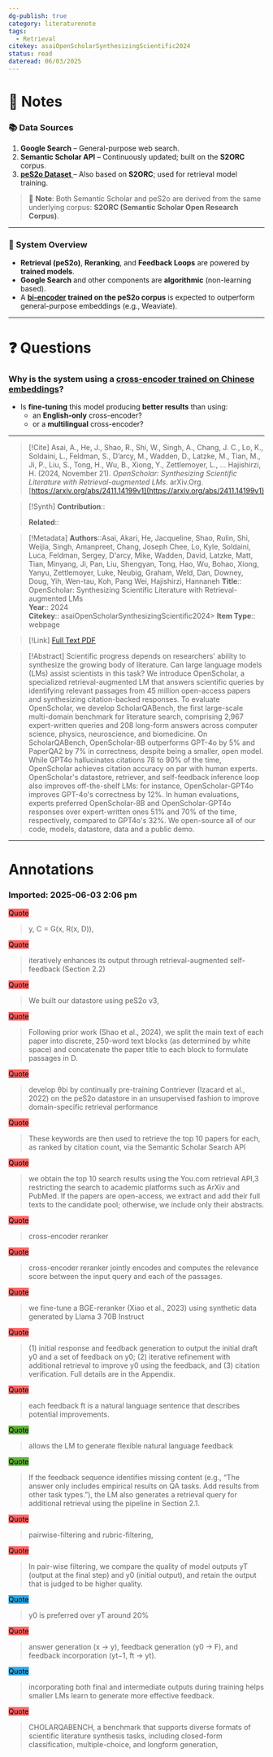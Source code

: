 ```yaml
---
dg-publish: true
category: literaturenote
tags:
  - Retrieval
citekey: asaiOpenScholarSynthesizingScientific2024
status: read
dateread: 06/03/2025
---
```

# 📝 Notes

### 📚 Data Sources
1. **Google Search** – General-purpose web search.
2. **Semantic Scholar API** – Continuously updated; built on the **S2ORC** corpus.
3. [**peS2o Dataset** ](obsidian://open?vault=litrev&file=zotero%2FRAG%20Benchmark%2FS2ORCSemanticScholar2020)– Also based on **S2ORC**; used for retrieval model training.

> 🔁 **Note**: Both Semantic Scholar and peS2o are derived from the same underlying corpus: **S2ORC (Semantic Scholar Open Research Corpus)**.

---

### 🧠 System Overview

- **Retrieval (peS2o)**, **Reranking**, and **Feedback Loops** are powered by **trained models**.
- **Google Search** and other components are **algorithmic** (non-learning based).
- A **[bi-encoder](obsidian://open?vault=litrev&file=zotero%2FRAG%20Benchmark%2FUnsupervisedDenseInformation2022a) trained on the peS2o corpus** is expected to outperform general-purpose embeddings (e.g., Weaviate).

---

# ❓ Questions

### Why is the system using a **[cross-encoder trained on Chinese embeddings](obsidian://open?vault=litrev&file=zotero%2FopenScholar%2FCPackPackedResources2024)**?
- Is **fine-tuning** this model producing **better results** than using:
  - an **English-only** cross-encoder?
  - or a **multilingual** cross-encoder?


---

> [!Cite]
> Asai, A., He, J., Shao, R., Shi, W., Singh, A., Chang, J. C., Lo, K., Soldaini, L., Feldman, S., D’arcy, M., Wadden, D., Latzke, M., Tian, M., Ji, P., Liu, S., Tong, H., Wu, B., Xiong, Y., Zettlemoyer, L., … Hajishirzi, H. (2024, November 21). _OpenScholar: Synthesizing Scientific Literature with Retrieval-augmented LMs_. arXiv.Org. [https://arxiv.org/abs/2411.14199v1](https://arxiv.org/abs/2411.14199v1)

> [!Synth]
> **Contribution**::  
>   
> **Related**:: 

> [!Metadata]
> **Authors**::Asai, Akari, He, Jacqueline, Shao, Rulin, Shi, Weijia, Singh, Amanpreet, Chang, Joseph Chee, Lo, Kyle, Soldaini, Luca, Feldman, Sergey, D'arcy, Mike, Wadden, David, Latzke, Matt, Tian, Minyang, Ji, Pan, Liu, Shengyan, Tong, Hao, Wu, Bohao, Xiong, Yanyu, Zettlemoyer, Luke, Neubig, Graham, Weld, Dan, Downey, Doug, Yih, Wen-tau, Koh, Pang Wei, Hajishirzi, Hannaneh
> **Title**:: OpenScholar: Synthesizing Scientific Literature with Retrieval-augmented LMs  
> **Year**:: 2024  
> **Citekey**:: asaiOpenScholarSynthesizingScientific2024> **Item Type**:: webpage

> [!Link]
> [Full Text PDF](file:///Users/ryanchen/Zotero/storage/IFH249GP/Asai%20等%20-%202024%20-%20OpenScholar%20Synthesizing%20Scientific%20Literature%20with%20Retrieval-augmented%20LMs.pdf)

> [!Abstract]
> Scientific progress depends on researchers' ability to synthesize the growing body of literature. Can large language models (LMs) assist scientists in this task? We introduce OpenScholar, a specialized retrieval-augmented LM that answers scientific queries by identifying relevant passages from 45 million open-access papers and synthesizing citation-backed responses. To evaluate OpenScholar, we develop ScholarQABench, the first large-scale multi-domain benchmark for literature search, comprising 2,967 expert-written queries and 208 long-form answers across computer science, physics, neuroscience, and biomedicine. On ScholarQABench, OpenScholar-8B outperforms GPT-4o by 5% and PaperQA2 by 7% in correctness, despite being a smaller, open model. While GPT4o hallucinates citations 78 to 90% of the time, OpenScholar achieves citation accuracy on par with human experts. OpenScholar's datastore, retriever, and self-feedback inference loop also improves off-the-shelf LMs: for instance, OpenScholar-GPT4o improves GPT-4o's correctness by 12%. In human evaluations, experts preferred OpenScholar-8B and OpenScholar-GPT4o responses over expert-written ones 51% and 70% of the time, respectively, compared to GPT4o's 32%. We open-source all of our code, models, datastore, data and a public demo.

---

# Annotations

### Imported: 2025-06-03 2:06 pm


<mark style="background-color: #ff6666">Quote</mark>  
> y, C = G(x, R(x, D)),


<mark style="background-color: #ff6666">Quote</mark>  
> iteratively enhances its output through retrieval-augmented self-feedback (Section 2.2)


<mark style="background-color: #ff6666">Quote</mark>  
> We built our datastore using peS2o v3,


<mark style="background-color: #ff6666">Quote</mark>  
> Following prior work (Shao et al., 2024), we split the main text of each paper into discrete, 250-word text blocks (as determined by white space) and concatenate the paper title to each block to formulate passages in D.


<mark style="background-color: #ff6666">Quote</mark>  
> develop θbi by continually pre-training Contriever (Izacard et al., 2022) on the peS2o datastore in an unsupervised fashion to improve domain-specific retrieval performance


<mark style="background-color: #ff6666">Quote</mark>  
> These keywords are then used to retrieve the top 10 papers for each, as ranked by citation count, via the Semantic Scholar Search API


<mark style="background-color: #ff6666">Quote</mark>  
> we obtain the top 10 search results using the You.com retrieval API,3 restricting the search to academic platforms such as ArXiv and PubMed. If the papers are open-access, we extract and add their full texts to the candidate pool; otherwise, we include only their abstracts.


<mark style="background-color: #ff6666">Quote</mark>  
> cross-encoder reranker


<mark style="background-color: #ff6666">Quote</mark>  
> cross-encoder reranker jointly encodes and computes the relevance score between the input query and each of the passages.


<mark style="background-color: #ff6666">Quote</mark>  
> we fine-tune a BGE-reranker (Xiao et al., 2023) using synthetic data generated by Llama 3 70B Instruct


<mark style="background-color: #ff6666">Quote</mark>  
> (1) initial response and feedback generation to output the initial draft y0 and a set of feedback on y0; (2) iterative refinement with additional retrieval to improve y0 using the feedback, and (3) citation verification. Full details are in the Appendix.


<mark style="background-color: #ff6666">Quote</mark>  
> each feedback ft is a natural language sentence that describes potential improvements.


<mark style="background-color: #5fb236">Quote</mark>  
> allows the LM to generate flexible natural language feedback


<mark style="background-color: #5fb236">Quote</mark>  
> If the feedback sequence identifies missing content (e.g., “The answer only includes empirical results on QA tasks. Add results from other task types.”), the LM also generates a retrieval query for additional retrieval using the pipeline in Section 2.1.


<mark style="background-color: #ff6666">Quote</mark>  
> pairwise-filtering and rubric-filtering,


<mark style="background-color: #ff6666">Quote</mark>  
> In pair-wise filtering, we compare the quality of model outputs yT (output at the final step) and y0 (initial output), and retain the output that is judged to be higher quality.


<mark style="background-color: #2ea8e5">Quote</mark>  
> y0 is preferred over yT around 20%


<mark style="background-color: #ff6666">Quote</mark>  
> answer generation (x → y), feedback generation (y0 → F), and feedback incorporation (yt−1, ft → yt).


<mark style="background-color: #2ea8e5">Quote</mark>  
> incorporating both final and intermediate outputs during training helps smaller LMs learn to generate more effective feedback.


<mark style="background-color: #ff6666">Quote</mark>  
> CHOLARQABENCH, a benchmark that supports diverse formats of scientific literature synthesis tasks, including closed-form classification, multiple-choice, and longform generation,






